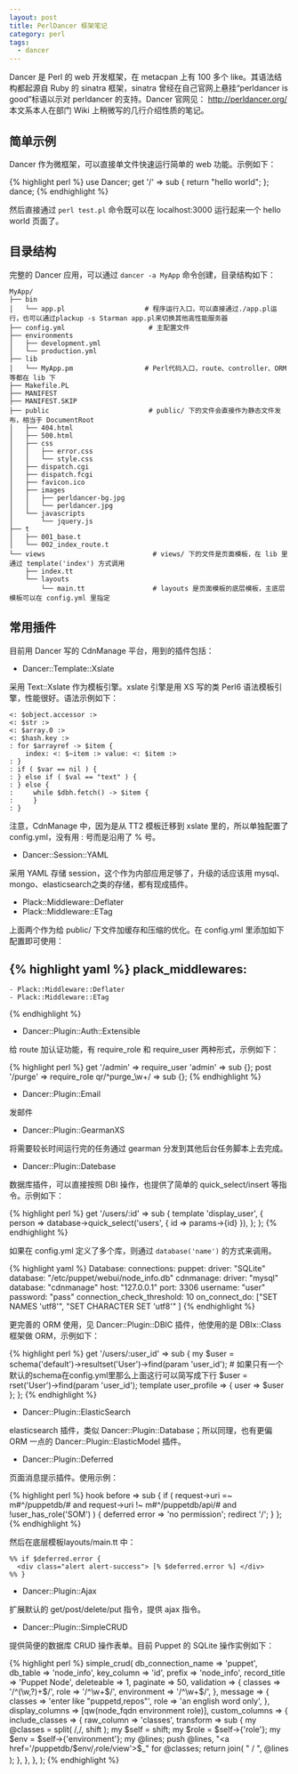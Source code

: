 ```yaml
---
layout: post
title: PerlDancer 框架笔记
category: perl
tags:
  - dancer
---
```


Dancer 是 Perl 的 web 开发框架，在 metacpan 上有 100 多个 like。其语法结构都起源自 Ruby 的 sinatra 框架，sinatra 曾经在自己官网上悬挂“perldancer is good”标语以示对 perldancer 的支持。Dancer 官网见： <http://perldancer.org/> 本文系本人在部门 Wiki 上稍微写的几行介绍性质的笔记。

## 简单示例

Dancer 作为微框架，可以直接单文件快速运行简单的 web 功能。示例如下：

{% highlight perl %}
    use Dancer;
    get '/' => sub {
        return "hello world";
    };
    dance;
{% endhighlight %}

然后直接通过 `perl test.pl` 命令既可以在 localhost:3000 运行起来一个 hello world 页面了。

## 目录结构

完整的 Dancer 应用，可以通过 `dancer -a MyApp` 命令创建，目录结构如下：

    MyApp/
    ├── bin
    │   └── app.pl                    # 程序运行入口，可以直接通过./app.pl运行，也可以通过plackup -s Starman app.pl来切换其他高性能服务器
    ├── config.yml                     # 主配置文件
    ├── environments
    │   ├── development.yml
    │   └── production.yml
    ├── lib
    │   └── MyApp.pm                  # Perl代码入口，route、controller、ORM 等都在 lib 下
    ├── Makefile.PL
    ├── MANIFEST
    ├── MANIFEST.SKIP
    ├── public                         # public/ 下的文件会直接作为静态文件发布，相当于 DocumentRoot
    │   ├── 404.html
    │   ├── 500.html
    │   ├── css
    │   │   ├── error.css
    │   │   └── style.css
    │   ├── dispatch.cgi
    │   ├── dispatch.fcgi
    │   ├── favicon.ico
    │   ├── images
    │   │   ├── perldancer-bg.jpg
    │   │   └── perldancer.jpg
    │   └── javascripts
    │       └── jquery.js
    ├── t
    │   ├── 001_base.t
    │   └── 002_index_route.t
    └── views                           # views/ 下的文件是页面模板，在 lib 里通过 template('index') 方式调用
        ├── index.tt
        └── layouts
            └── main.tt                 # layouts 是页面模板的底层模板，主底层模板可以在 config.yml 里指定

## 常用插件

目前用 Dancer 写的 CdnManage 平台，用到的插件包括：

* Dancer::Template::Xslate

采用 Text::Xslate 作为模板引擎。xslate 引擎是用 XS 写的类 Perl6 语法模板引擎，性能很好。语法示例如下：

    <: $object.accessor :>
    <: $str :>
    <: $array.0 :>
    <: $hash.key :>
    : for $arrayref -> $item {
        index: <: $~item :> value: <: $item :>
    : }
    : if ( $var == nil ) {
    : } else if ( $val == "text" ) {
    : } else {
    :     while $dbh.fetch() -> $item {
    :     }
    : }

注意，CdnManage 中，因为是从 TT2 模板迁移到 xslate 里的，所以单独配置了 config.yml，没有用 : 号而是沿用了 % 号。

* Dancer::Session::YAML

采用 YAML 存储 session，这个作为内部应用足够了，升级的话应该用 mysql、mongo、elasticsearch之类的存储，都有现成插件。

* Plack::Middleware::Deflater
* Plack::Middleware::ETag

上面两个作为给 public/ 下文件加缓存和压缩的优化。在 config.yml 里添加如下配置即可使用：

{% highlight yaml %}
plack_middlewares:
  -
    - Plack::Middleware::Deflater
    - Plack::Middleware::ETag
{% endhighlight %}

* Dancer::Plugin::Auth::Extensible

给 route 加认证功能，有 require_role 和 require_user 两种形式，示例如下：

{% highlight perl %}
    get '/admin' => require_user 'admin' => sub {};
    post '/purge' => require_role qr/^purge_\w+/ => sub {};
{% endhighlight %}

* Dancer::Plugin::Email

发邮件

* Dancer::Plugin::GearmanXS

将需要较长时间运行完的任务通过 gearman 分发到其他后台任务脚本上去完成。

* Dancer::Plugin::Datebase

数据库插件，可以直接按照 DBI 操作，也提供了简单的 quick_select/insert 等指令。示例如下：

{% highlight perl %}
    get '/users/:id' => sub {
        template 'display_user', {
            person => database->quick_select('users', { id => params->{id} }),
        };
    };
{% endhighlight %}

如果在 config.yml 定义了多个库，则通过 `database('name')` 的方式来调用。

{% highlight yaml %}
  Database:
    connections:
      puppet:
        driver: "SQLite"
        database: "/etc/puppet/webui/node_info.db"
      cdnmanage:
        driver: "mysql"
        database: "cdnmanage"
        host: "127.0.0.1"
        port: 3306
        username: "user"
        password: "pass"
        connection_check_threshold: 10
        on_connect_do: ["SET NAMES 'utf8'", "SET CHARACTER SET 'utf8'" ]
{% endhighlight %}

更完善的 ORM 使用，见 Dancer::Plugin::DBIC 插件，他使用的是 DBIx::Class 框架做 ORM，示例如下：

{% highlight perl %}
    get '/users/:user_id' => sub {
        my $user = schema('default')->resultset('User')->find(param 'user_id');
        # 如果只有一个默认的schema在config.yml里那么上面这行可以简写成下行
        $user = rset('User')->find(param 'user_id');
        template user_profile => {
            user => $user
        };
    };
{% endhighlight %}

* Dancer::Plugin::ElasticSearch

elasticsearch 插件，类似 Dancer::Plugin::Database；所以同理，也有更偏 ORM 一点的 Dancer::Plugin::ElasticModel 插件。

* Dancer::Plugin::Deferred

页面消息提示插件。使用示例：

{% highlight perl %}
    hook before => sub {
        if (    request->uri =~ m#^/puppetdb/#
            and request->uri !~ m#^/puppetdb/api/#
            and !user_has_role('SOM') )
        {
            deferred error => 'no permission';
            redirect '/';
        }
    };
{% endhighlight %}

然后在底层模板layouts/main.tt 中：

    %% if $deferred.error {
      <div class="alert alert-success"> [% $deferred.error %] </div>
    %% }

* Dancer::Plugin::Ajax

扩展默认的 get/post/delete/put 指令，提供 ajax 指令。

* Dancer::Plugin::SimpleCRUD

提供简便的数据库 CRUD 操作表单。目前 Puppet 的 SQLite 操作实例如下：

{% highlight perl %}
  simple_crud(
    db_connection_name => 'puppet',
    db_table           => 'node_info',
    key_column         => 'id',
    prefix             => 'node_info',
    record_title       => 'Puppet Node',
    deleteable         => 1,
    paginate           => 50,
    validation         => {
        classes     => '/^(\w,?)+$/',
        role        => '/^\w+$/',
        environment => '/^\w+$/',
    },
    message => {
        classes => 'enter like "puppetd,repos"',
        role    => 'an english word only',
    },
    display_columns => [qw(node_fqdn environment role)],
    custom_columns  => {
        include_classes => {
            raw_column => 'classes',
            transform  => sub {
                my @classes = split( /,/, shift );
                my $self    = shift;
                my $role    = $self->{'role'};
                my $env     = $self->{'environment'};
                my @lines;
                push @lines, "<a href='/puppetdb/$env/$_/$role/view'>$_</a>"
                  for @classes;
                return join( " / ", @lines );
            },
        },
    },
  );
{% endhighlight %}

